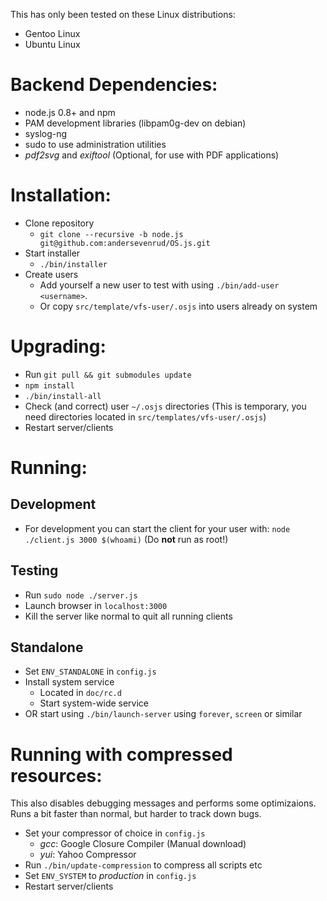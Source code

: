 This has only been tested on these Linux distributions:
* Gentoo Linux
* Ubuntu Linux

# Backend Dependencies:
* node.js 0.8+ and npm
* PAM development libraries (libpam0g-dev on debian)
* syslog-ng
* sudo to use administration utilities
* _pdf2svg_ and _exiftool_ (Optional, for use with PDF applications)

# Installation:
* Clone repository
  - `git clone --recursive -b node.js git@github.com:andersevenrud/OS.js.git`
* Start installer
  - `./bin/installer`
* Create users
  - Add yourself a new user to test with using `./bin/add-user <username>`.
  - Or copy `src/template/vfs-user/.osjs` into users already on system

# Upgrading:
* Run `git pull && git submodules update`
* `npm install`
* `./bin/install-all`
* Check (and correct) user `~/.osjs` directories (This is temporary, you need directories located in `src/templates/vfs-user/.osjs`)
* Restart server/clients

# Running:

## Development
* For development you can start the client for your user with:
  `node ./client.js 3000 $(whoami)` (Do **not** run as root!)

## Testing
* Run `sudo node ./server.js`
* Launch browser in `localhost:3000`
* Kill the server like normal to quit all running clients

## Standalone
* Set `ENV_STANDALONE` in `config.js`
* Install system service
  - Located in `doc/rc.d`
  - Start system-wide service
* OR start using `./bin/launch-server` using `forever`, `screen` or similar

# Running with compressed resources:
This also disables debugging messages and performs some optimizaions.
Runs a bit faster than normal, but harder to track down bugs.

* Set your compressor of choice in `config.js`
  - _gcc_: Google Closure Compiler (Manual download)
  - _yui_: Yahoo Compressor
* Run `./bin/update-compression` to compress all scripts etc
* Set `ENV_SYSTEM` to _production_ in `config.js`
* Restart server/clients
